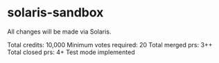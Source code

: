 # solaris-sandbox
All changes will be made via Solaris.

Total credits: 10,000
Minimum votes required: 20
Total merged prs: 3++
Total closed prs: 4+
Test mode implemented
